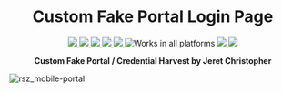 <html>
<body>
<h1 align="center">Custom Fake Portal Login Page</h1>
<p align="center">
  <a title="No issue known"href="https://github.com/jeretc/cfp/issues">
    <img src="https://img.shields.io/badge/Issues-None-brightgreen.svg">
  </a>
  <a title="MIT License" href="https://opensource.org/licenses/MIT">
    <img src="https://img.shields.io/badge/License-MIT-blue.svg">
  </a>  
  <a title="Perl Download" href="http://php.net/manual/en/install.unix.debian.php">
    <img src="https://img.shields.io/badge/PHP-Required-yellow.svg">
  </a>
      <a title="Apache Download" href="http://php.net/manual/en/install.unix.debian.php">
    <img src="https://img.shields.io/badge/Apache-Required-red.svg">
  </a>
      <a title="MySQL Download" href="https://dev.mysql.com/downloads/mysql/">
    <img src="https://img.shields.io/badge/MySQL-Required-green.svg">
  </a>
    <img title="Works in all platforms" src="https://img.shields.io/badge/Platform-All-orange.svg">
  <a title="Follow us in Facebook" href="https://www.facebook.com/hackprooftips/">
    <img src="https://img.shields.io/badge/Facebook-Follow-blue.svg">
  </a>
  <a title="Follow me in Youtube" href="https://www.youtube.com/channel/UChiQbAqdmxBWVJZvfXKCq-g">
    <img src="https://img.shields.io/badge/Youtube-Follow-red.svg">
  </a> 
</p> 
<p align="center"><b>Custom Fake Portal / Credential Harvest by Jeret Christopher</b></p>
    
    
    
![rsz_mobile-portal](https://cloud.githubusercontent.com/assets/20941239/21763192/98ff6f92-d697-11e6-8ed1-017aedddce56.jpg)
